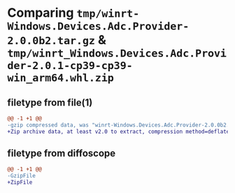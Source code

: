 # Comparing `tmp/winrt-Windows.Devices.Adc.Provider-2.0.0b2.tar.gz` & `tmp/winrt_Windows.Devices.Adc.Provider-2.0.1-cp39-cp39-win_arm64.whl.zip`

## filetype from file(1)

```diff
@@ -1 +1 @@
-gzip compressed data, was "winrt-Windows.Devices.Adc.Provider-2.0.0b2.tar", last modified: Sat Dec  2 18:20:56 2023, max compression
+Zip archive data, at least v2.0 to extract, compression method=deflate
```

## filetype from diffoscope

```diff
@@ -1 +1 @@
-GzipFile
+ZipFile
```

